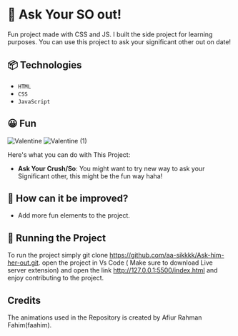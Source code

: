 # 🤍 Ask Your SO out!

Fun project made with CSS and JS. I built the side project for learning purposes. You can use this project to ask your significant other out on date!

## 📦 Technologies

- `HTML`
- `CSS`
- `JavaScript`

## 😀 Fun
![Valentine](https://github.com/aa-sikkkk/Ask-him-her-out/assets/152005759/11ba3a34-c221-423c-a94b-057064cf7542)
![Valentine (1)](https://github.com/aa-sikkkk/Ask-him-her-out/assets/152005759/7f030a48-808d-498a-9b3b-743b26eabcd1)


Here's what you can do with This Project:

- **Ask Your Crush/So**: You might want to try new way to ask your Significant other, this might be the fun way haha!


## 💭 How can it be improved?

- Add more fun elements to the project.

## 🚦 Running the Project
To run the project simply git clone https://github.com/aa-sikkkk/Ask-him-her-out.git.
open the project in Vs Code ( Make sure to download Live server extension)
and open the link http://127.0.0.1:5500/index.html and enjoy contributing to the project.

## Credits 
The animations used in the Repository is created by Afiur Rahman Fahim(faahim).
